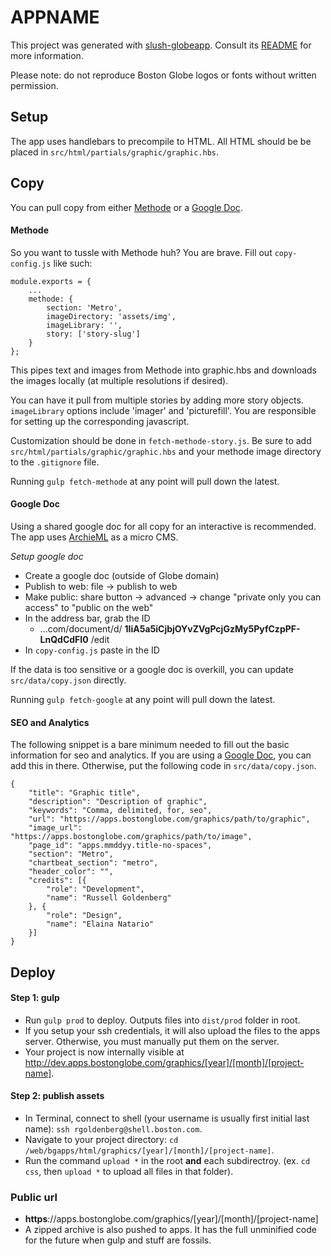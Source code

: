# APPNAME

This project was generated with [slush-globeapp](https://github.com/BostonGlobe/slush-globeapp). Consult its [README](https://github.com/BostonGlobe/slush-globeapp) for more information.

Please note: do not reproduce Boston Globe logos or fonts without written permission.

## Setup
The app uses handlebars to precompile to HTML. All HTML should be be placed in `src/html/partials/graphic/graphic.hbs`.

## Copy

You can pull copy from either [Methode](#methode) or a [Google Doc](#google-doc).

#### Methode
So you want to tussle with Methode huh? You are brave. Fill out `copy-config.js` like such: 

```
module.exports = {
	...
	methode: {
		section: 'Metro',
		imageDirectory: 'assets/img',
		imageLibrary: '',
		story: ['story-slug']
	}
};

```

This pipes text and images from Methode into graphic.hbs and downloads the images locally (at multiple resolutions if desired).

You can have it pull from multiple stories by adding more story objects. `imageLibrary` options include 'imager' and 'picturefill'. You are responsible for setting up the corresponding javascript.

Customization should be done in `fetch-methode-story.js`. Be sure to add `src/html/partials/graphic/graphic.hbs` and your methode image directory to the `.gitignore` file.

Running `gulp fetch-methode` at any point will pull down the latest.

#### Google Doc
Using a shared google doc for all copy for an interactive is recommended. The app uses [ArchieML](http://archieml.org) as a micro CMS.

*Setup google doc*
- Create a google doc (outside of Globe domain)
- Publish to web: file -> publish to web
- Make public: share button -> advanced -> change "private only you can access" to "public on the web"
- In the address bar, grab the ID
	- ...com/document/d/ **1IiA5a5iCjbjOYvZVgPcjGzMy5PyfCzpPF-LnQdCdFI0** /edit
- In `copy-config.js` paste in the ID

If the data is too sensitive or a google doc is overkill, you can update `src/data/copy.json` directly. 

Running `gulp fetch-google` at any point will pull down the latest.

#### SEO and Analytics
The following snippet is a bare minimum needed to fill out the basic information for seo and analytics. If you are using a [Google Doc](#google-doc), you can add this in there. Otherwise, put the following code in `src/data/copy.json`.

```
{
	"title": "Graphic title",
	"description": "Description of graphic",
	"keywords": "Comma, delimited, for, seo",
	"url": "https://apps.bostonglobe.com/graphics/path/to/graphic",
	"image_url": "https://apps.bostonglobe.com/graphics/path/to/image",
	"page_id": "apps.mmddyy.title-no-spaces",
	"section": "Metro",
	"chartbeat_section": "metro",
	"header_color": "",
	"credits": [{
		"role": "Development",
		"name": "Russell Goldenberg"
	}, {
		"role": "Design",
		"name": "Elaina Natario"
	}]
}
```

## Deploy
#### Step 1: gulp 
- Run `gulp prod` to deploy. Outputs files into `dist/prod` folder in root. 
- If you setup your ssh credentials, it will also upload the files to the apps server. Otherwise, you must manually put them on the server.
- Your project is now internally visible at http://dev.apps.bostonglobe.com/graphics/[year]/[month]/[project-name].

#### Step 2: publish assets
- In Terminal, connect to shell (your username is usually first initial last name): `ssh rgoldenberg@shell.boston.com`.
- Navigate to your project directory: `cd /web/bgapps/html/graphics/[year]/[month]/[project-name]`.
- Run the command `upload *` in the root **and** each subdirectroy. (ex. `cd css`, then `upload *` to upload all files in that folder).

### Public url
- **https**://apps.bostonglobe.com/graphics/[year]/[month]/[project-name]
- A zipped archive is also pushed to apps. It has the full unminified code for the future when gulp and stuff are fossils.